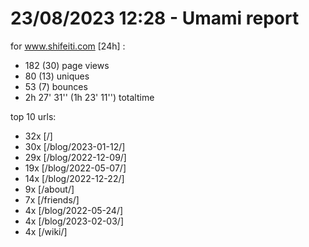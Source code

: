 # 23/08/2023 12:28 - Umami report
for www.shifeiti.com [24h] :

 - 182 (30) page views
 - 80 (13) uniques
 - 53 (7) bounces
 - 2h 27' 31'' (1h 23' 11'') totaltime


top 10 urls:
 - 32x [/]
 - 30x [/blog/2023-01-12/]
 - 29x [/blog/2022-12-09/]
 - 19x [/blog/2022-05-07/]
 - 14x [/blog/2022-12-22/]
 - 9x [/about/]
 - 7x [/friends/]
 - 4x [/blog/2022-05-24/]
 - 4x [/blog/2023-02-03/]
 - 4x [/wiki/]


